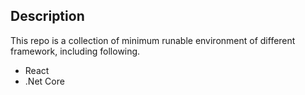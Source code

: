 ## Description
This repo is a collection of minimum runable environment of different framework, including following.
+ React
+ .Net Core
